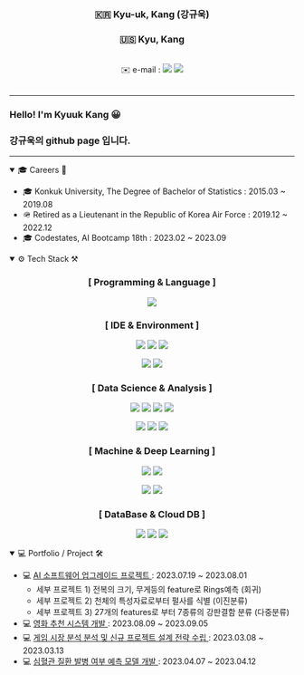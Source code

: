 
<div align=center>

###  🇰🇷 Kyu-uk, Kang (강규욱)
###  🇺🇸 Kyu, Kang
<br>
✉️ e-mail : 
<a href="mailto:sgerrard8@naver.com"><img src="https://img.shields.io/badge/Naver-03C75A?style=flat-square&logo=Naver&logoColor=white"/></a></a>
<a href="mailto:morae00.kk@gmail.com"><img src="https://img.shields.io/badge/Gmail-EA4335?style=flat-square&logo=Gmail&logoColor=white"/></a></a>
<br><br>
<!-- Tech blog : 
<a href="https://velog.io/@dankj1991"><img src="https://img.shields.io/badge/Tech blog-20C997?style=flat-square&logo=Velog&&logoColor=white"/></a> -->

</div>

---

### Hello! I'm Kyuuk Kang 😀
### 강규욱의 github page 입니다.


---

<details open>

<summary>🎓 Careers 🌱</summary>

- 🎓 Konkuk University, The Degree of Bachelor of Statistics : 2015.03 ~ 2019.08
- 🪖 Retired as a Lieutenant in the Republic of Korea Air Force : 2019.12 ~ 2022.12
- 🎓 Codestates, AI Bootcamp 18th : 2023.02 ~ 2023.09

</details>

<details open>

<summary>⚙️ Tech Stack ⚒️</summary>

<div align=center>
  
### [ Programming & Language ]

<img src="https://img.shields.io/badge/Python-3776AB?style=for-the-badge&logo=python&logoColor=white"></a>


### [ IDE & Environment ]

<img src="https://img.shields.io/badge/Visual Studio Code-007ACC?style=for-the-badge&logo=Visual Studio Code&logoColor=white"></a>
<img src="https://img.shields.io/badge/Jupyter-F37626?style=for-the-badge&logo=Jupyter&logoColor=white"></a>
<img src="https://img.shields.io/badge/Google Colab-F9AB00?style=for-the-badge&logo=Google Colab&logoColor=white"></a>

<img src="https://img.shields.io/badge/Anaconda-44A833?style=for-the-badge&logo=Anaconda&logoColor=white"></a>
<img src="https://img.shields.io/badge/Docker-2496ED?style=for-the-badge&logo=Docker&logoColor=white"></a>

### [ Data Science & Analysis ]

<img src="https://img.shields.io/badge/NumPy-013243?style=for-the-badge&logo=NumPy&logoColor=white"/></a>
<img src="https://img.shields.io/badge/pandas-150458?style=for-the-badge&logo=pandas&logoColor=white"/></a>
<img src="https://img.shields.io/badge/SciPy-8CAAE6?style=for-the-badge&logo=SciPy&logoColor=white"></a>
<img src="https://img.shields.io/badge/SymPy-3B5526?style=for-the-badge&logo=SymPy&logoColor=white"></a>

<img src="https://img.shields.io/badge/Plotly-3F4F75?style=for-the-badge&logo=Plotly&logoColor=white"></a>
<img src="https://img.shields.io/badge/Looker-4285F4?style=for-the-badge&logo=Looker&logoColor=white"></a>
<img src="https://img.shields.io/badge/Tableau-E97627?style=for-the-badge&logo=Tableau&logoColor=white"></a>

### [ Machine & Deep Learning ]

<img src="https://img.shields.io/badge/scikit learn-F7931E?style=for-the-badge&logo=scikit learn&logoColor=white"/></a>
<img src="https://img.shields.io/badge/RECBole-09A3D5?style=for-the-badge"/></a>

<img src="https://img.shields.io/badge/TensorFlow-FF6F00?style=for-the-badge&logo=TensorFlow&logoColor=white"/></a>
<img src="https://img.shields.io/badge/Keras-D00000?style=for-the-badge&logo=Keras&logoColor=white"/></a>

### [ DataBase & Cloud DB ]

<img src="https://img.shields.io/badge/SQLite-003B57?style=for-the-badge&logo=SQLite&logoColor=white"></a>
<img src="https://img.shields.io/badge/PostgreSQL-4169E1?style=for-the-badge&logo=PostgreSQL&logoColor=white"></a>
<img src="https://img.shields.io/badge/MongoDB-47A248?style=for-the-badge&logo=MongoDB&logoColor=white"></a>

</div>

</details>

<details open>

<summary> 💻 Portfolio / Project 🛠️ </summary>

- 💻   <a href="https://github.com/morae00/AIB_TP1">AI 소프트웨어 업그레이드 프로젝트 </a> : 2023.07.19 ~ 2023.08.01
  <br>
  - 세부 프로젝트 1) 전복의 크기, 무게등의 feature로 Rings예측 (회귀)
  - 세부 프로젝트 2) 천체의 특성자료로부터 펄사를 식별 (이진분류)
  - 세부 프로젝트 3) 27개의 features로 부터 7종류의 강판결함 분류 (다중분류)
- 💻   <a href="https://github.com/morae00/AIB18Section7PJT_AICINE">영화 추천 시스템 개발 </a> : 2023.08.09 ~ 2023.09.05
- 💻   <a href="https://github.com/morae00/AIBproject1"> 게임 시장 분석 분석 및 신규 프로젝트 설계 전략 수립 </a> : 2023.03.08 ~ 2023.03.13
- 💻   <a href="https://github.com/morae00/AIBproject2"> 심혈관 질환 발병 여부 예측 모델 개발 </a> : 2023.04.07 ~ 2023.04.12

</details>

